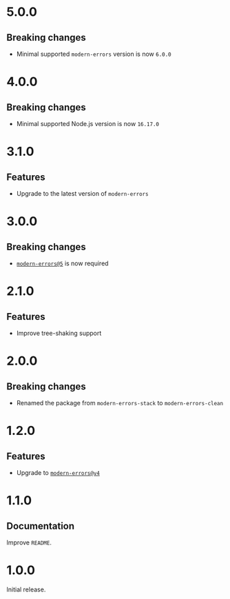 # 5.0.0

## Breaking changes

- Minimal supported `modern-errors` version is now `6.0.0`

# 4.0.0

## Breaking changes

- Minimal supported Node.js version is now `16.17.0`

# 3.1.0

## Features

- Upgrade to the latest version of `modern-errors`

# 3.0.0

## Breaking changes

- [`modern-errors@5`](https://github.com/ehmicky/modern-errors/releases/tag/5.0.0)
  is now required

# 2.1.0

## Features

- Improve tree-shaking support

# 2.0.0

## Breaking changes

- Renamed the package from `modern-errors-stack` to `modern-errors-clean`

# 1.2.0

## Features

- Upgrade to
  [`modern-errors@v4`](https://github.com/ehmicky/modern-errors/releases/tag/4.0.0)

# 1.1.0

## Documentation

Improve `README`.

# 1.0.0

Initial release.
